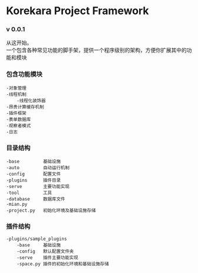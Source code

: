 # Korekara Project Framework

### v 0.0.1

从这开始。   
一个包含各种常见功能的脚手架，提供一个程序级别的架构，方便你扩展其中的功能和模块

### 包含功能模块
    -对象管理
    -线程机制
        -线程化装饰器
    -昂贵计算缓存机制
    -插件框架
    -表单数据库
    -观察者模式
    -日志
        
### 目录结构
    -base         基础设施
    -auto         自动运行机制
    -config       配置文件
    -plugins      插件目录
    -serve        主要功能实现
    -tool         工具
    -database     数据库文件
    -mian.py  
    -project.py   初始化环境及基础设施存储
    
### 插件结构
    -plugins/sample_plugins
        -base     基础设施
        -config   默认配置文件夹
        -serve    插件主要功能实现
        -space.py 插件的初始化环境和基础设施存储


